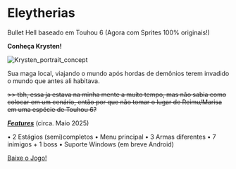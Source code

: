 # Eleytherias
Bullet Hell baseado em Touhou 6 (Agora com Sprites 100% originais!)

**Conheça Krysten!**

![Krysten_portrait_concept](https://github.com/user-attachments/assets/bc12d61a-854a-4b0e-a3e1-6883b4e15d0f)

Sua maga local, viajando o mundo após hordas de demônios terem invadido o mundo que antes ali habitava.

~~>> tbh, essa ja estava na minha mente a muito tempo, mas não sabia como colocar em um cenário, então por que não tomar o lugar de Reimu/Marisa em uma espécie de Touhou 6?~~

**_<ins>Features</ins>_** (circa. Maio 2025)

• 2 Estágios (semi)completos
• Menu principal
• 3 Armas diferentes
• 7 inimigos + 1 boss
• Suporte Windows (em breve Android)

<a href="https://github.com/kroujiro/eleytherias/releases/tag/game" title="Download">Baixe o Jogo!</a>
